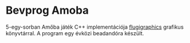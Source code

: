 # Bevprog Amoba
 5-egy-sorban Amőba játék C++ implementációja [flugigraphics](http://digitus.itk.ppke.hu/~flugi/prog1_1314/graph/graphics.html) grafikus könyvtárral. A program egy évközi beadandóra készült. 
